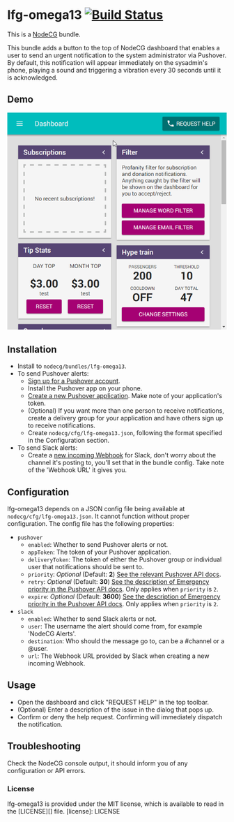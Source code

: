 # lfg-omega13 [![Build Status](https://travis-ci.org/SupportClass/lfg-omega13.svg?branch=master)](https://travis-ci.org/SupportClass/lfg-omega13)
This is a [NodeCG](http://github.com/nodecg/nodecg) bundle.

This bundle adds a button to the top of NodeCG dashboard that enables a user to send an urgent notification to the system
administrator via Pushover. By default, this notification will appear immediately on the sysadmin's phone, 
playing a sound and triggering a vibration every 30 seconds until it is acknowledged.

## Demo
<img src="demo.gif?raw=true"/>

## Installation
- Install to `nodecg/bundles/lfg-omega13`.
- To send Pushover alerts:
  - [Sign up for a Pushover account](https://pushover.net/login).
  - Install the Pushover app on your phone.
  - [Create a new Pushover application](https://pushover.net/apps/build). Make note of your application's token.
  - (Optional) If you want more than one person to receive notifications,
    create a delivery group for your application and have others sign up to receive notifications.
  - Create `nodecg/cfg/lfg-omega13.json`, following the format specified in the Configuration section.
- To send Slack alerts:
  - Create a [new incoming Webhook](https://my.slack.com/services/new/incoming-webhook/) for Slack, don't worry about
    the channel it's posting to, you'll set that in the bundle config. Take note of the 'Webhook URL' it gives you.

## Configuration
lfg-omega13 depends on a JSON config file being available at `nodecg/cfg/lfg-omega13.json`. It cannot function without
proper configuration. The config file has the following properties:
- `pushover`
  - `enabled`: Whether to send Pushover alerts or not.
  - `appToken`: The token of your Pushover application. 
  - `deliveryToken`: The token of either the Pushover group or individual user that notifications should be sent to.
  - `priority`: _Optional_ (Default: **2**) [See the relevant Pushover API docs](https://pushover.net/api#priority).
  - `retry`: _Optional_ (Default: **30**) 
    [See the description of Emergency priority in the Pushover API docs](https://pushover.net/api#priority).
    Only applies when `priority` is `2`.
  - `expire`: _Optional_ (Default: **3600**) 
    [See the description of Emergency priority in the Pushover API docs](https://pushover.net/api#priority).
    Only applies when `priority` is `2`.
- `slack`
  - `enabled`: Whether to send Slack alerts or not.
  - `user`: The username the alert should come from, for example 'NodeCG Alerts'.
  - `destination`: Who should the message go to, can be a #channel or a @user.
  - `url`: The Webhook URL provided by Slack when creating a new incoming Webhook.

## Usage
- Open the dashboard and click "REQUEST HELP" in the top toolbar.
- (Optional) Enter a description of the issue in the dialog that pops up.
- Confirm or deny the help request. Confirming will immediately dispatch the notification.

## Troubleshooting
Check the NodeCG console output, it should inform you of any configuration or API errors.

### License
lfg-omega13 is provided under the MIT license, which is available to read in the [LICENSE][] file.
[license]: LICENSE
